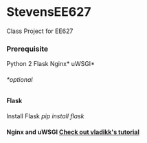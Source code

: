 # StevensEE627
Class Project for EE627

### Prerequisite
Python 2
Flask
Nginx*
uWSGI*
###### *optional


#### Flask
Install Flask
_pip install flask_

#### Nginx and uWSGI [Check out vladikk's tutorial](http://vladikk.com/2013/09/12/serving-flask-with-nginx-on-ubuntu/)